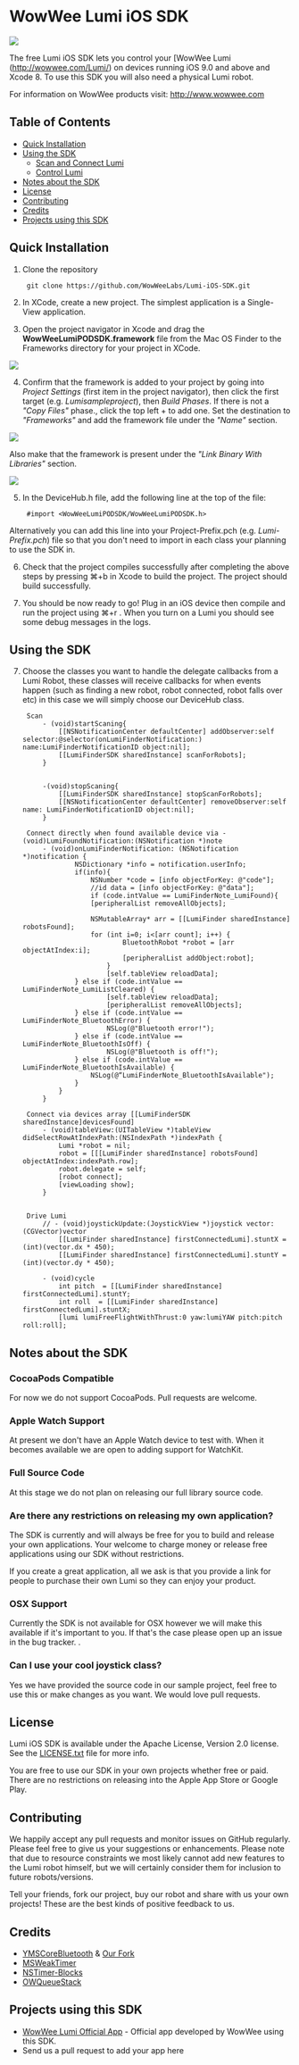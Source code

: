 WowWee Lumi iOS SDK
================================

![](Images/Lumi.png)

The free Lumi iOS SDK lets you control your [WowWee Lumi (http://wowwee.com/Lumi/) on devices running iOS 9.0 and above and Xcode 8. To use this SDK you will also need a physical Lumi robot.

For information on WowWee products visit: <http://www.wowwee.com>

Table of Contents
---------------------------------------

- [Quick Installation](#quick-installation)
- [Using the SDK](#using-the-sdk)
	- [Scan and Connect Lumi](#scan-and-connect-Lumi)
	- [Control Lumi](#control-Lumi)
- [Notes about the SDK](#notes-about-the-sdk)
- [License](#license)
- [Contributing](#contributing)
- [Credits](#credits)
- [Projects using this SDK](#projects-using-this-sdk)

Quick Installation
---------------------------------

1. Clone the repository

		git clone https://github.com/WowWeeLabs/Lumi-iOS-SDK.git

2. In XCode, create a new project. The simplest application is a Single-View application.

3. Open the project navigator in Xcode and drag the **WowWeeLumiPODSDK.framework** file from the Mac OS Finder to the Frameworks directory for your project in XCode.

![](Images/Project-Navigator-Example.png)

4. Confirm that the framework is added to your project by going into _Project Settings_ (first item in the project navigator), then click the first target (e.g. _Lumisampleproject_), then _Build Phases_. If there is not a _"Copy Files"_ phase., click the top left + to add one. Set the destination to _"Frameworks"_ and add the framework file under the _"Name"_ section.

![](Images/Copy-Framework-Example.png)

Also make that the framework is present under the _"Link Binary With Libraries"_ section.
	
![](Images/Link-Frameworks-Example.png)

5. In the DeviceHub.h file, add the following line at the top of the file:

		#import <WowWeeLumiPODSDK/WowWeeLumiPODSDK.h>
	
Alternatively you can add this line into your Project-Prefix.pch (e.g. _Lumi-Prefix.pch_) file so that you don't need to import in each class your planning to use the SDK in.
	
6. Check that the project compiles successfully after completing the above steps by pressing ⌘+b in Xcode to build the project. The project should build successfully.
			
7. You should be now ready to go! Plug in an iOS device then compile and run the project using ⌘+r . When you turn on a Lumi you should see some debug messages in the logs.


Using the SDK
---------------------------------

7. Choose the classes you want to handle the delegate callbacks from a Lumi Robot, these classes will receive callbacks for when events happen (such as finding a new robot, robot connected, robot falls over etc) in this case we will simply choose our DeviceHub class.

		Scan
			- (void)startScaning{
				[[NSNotificationCenter defaultCenter] addObserver:self selector:@selector(onLumiFinderNotification:) name:LumiFinderNotificationID object:nil];
				[[LumiFinderSDK sharedInstance] scanForRobots];
			}


			-(void)stopScaning{
				[[LumiFinderSDK sharedInstance] stopScanForRobots];
				[[NSNotificationCenter defaultCenter] removeObserver:self name: LumiFinderNotificationID object:nil];
			}

		Connect directly when found available device via -(void)LumiFoundNotification:(NSNotification *)note
			- (void)onLumiFinderNotification: (NSNotification *)notification {
    				NSDictionary *info = notification.userInfo;
				    if(info){
				        NSNumber *code = [info objectForKey: @"code"];
				        //id data = [info objectForKey: @"data"];
				        if (code.intValue == LumiFinderNote_LumiFound){
						[peripheralList removeAllObjects];
            
				        NSMutableArray* arr = [[LumiFinder sharedInstance] robotsFound];
				        for (int i=0; i<[arr count]; i++) {
				                BluetoothRobot *robot = [arr objectAtIndex:i];
				                [peripheralList addObject:robot];
			                }
			                [self.tableView reloadData];
				    } else if (code.intValue == LumiFinderNote_LumiListCleared) {
				            [self.tableView reloadData];
				            [peripheralList removeAllObjects];
				    } else if (code.intValue == LumiFinderNote_BluetoothError) {
				            NSLog(@"Bluetooth error!");
				    } else if (code.intValue == LumiFinderNote_BluetoothIsOff) {
				            NSLog(@"Bluetooth is off!");
				    } else if (code.intValue == LumiFinderNote_BluetoothIsAvailable) {
					    NSLog(@“LumiFinderNote_BluetoothIsAvailable");
				    }
				}
			}

		Connect via devices array [[LumiFinderSDK sharedInstance]devicesFound] 
			- (void)tableView:(UITableView *)tableView didSelectRowAtIndexPath:(NSIndexPath *)indexPath {
			    Lumi *robot = nil;
			    robot = [[[LumiFinder sharedInstance] robotsFound] objectAtIndex:indexPath.row];
			    robot.delegate = self;
			    [robot connect];
			    [viewLoading show];
			}
			
			
		Drive Lumi
			// - (void)joystickUpdate:(JoystickView *)joystick vector:(CGVector)vector
				[[LumiFinder sharedInstance] firstConnectedLumi].stuntX = (int)(vector.dx * 450);
   				[[LumiFinder sharedInstance] firstConnectedLumi].stuntY = (int)(vector.dy * 450);
    
    		- (void)cycle
				int pitch  = [[LumiFinder sharedInstance] firstConnectedLumi].stuntY;
		    	int roll  = [[LumiFinder sharedInstance] firstConnectedLumi].stuntX;
				[lumi lumiFreeFlightWithThrust:0 yaw:lumiYAW pitch:pitch roll:roll];


			    

Notes about the SDK
---------------------------------

### CocoaPods Compatible

For now we do not support CocoaPods. Pull requests are welcome.


### Apple Watch Support

At present we don't have an Apple Watch device to test with. When it becomes available we are open to adding support for WatchKit.

### Full Source Code

At this stage we do not plan on releasing our full library source code. 

### Are there any restrictions on releasing my own application?

The SDK is currently and will always be free for you to build and release your own applications. Your welcome to charge money or release free applications using our SDK without restrictions.

If you create a great application, all we ask is that you provide a link for people to purchase their own Lumi so they can enjoy your product.

### OSX Support

Currently the SDK is not available for OSX however we will make this available if it's important to you. If that's the case please open up an issue in the bug tracker.
.
### Can I use your cool joystick class?

Yes we have provided the source code in our sample project, feel free to use this or make changes as you want. We would love pull requests.


License
---------------------------------
Lumi iOS SDK is available under the Apache License, Version 2.0 license. See the [LICENSE.txt](https://raw.githubusercontent.com/WowWeeLabs/Lumi-iOS-SDK/master/LICENSE.md) file for more info.

You are free to use our SDK in your own projects whether free or paid. There are no restrictions on releasing into the Apple App Store or Google Play.


Contributing
---------------------------------
We happily accept any pull requests and monitor issues on GitHub regularly. Please feel free to give us your suggestions or enhancements. Please note that due to resource constraints we most likely cannot add new features to the Lumi robot himself, but we will certainly consider them for inclusion to future robots/versions.

Tell your friends, fork our project, buy our robot and share with us your own projects! These are the best kinds of positive feedback to us.

Credits
---------------------------------
* [YMSCoreBluetooth](https://github.com/kickingvegas/YmsCoreBluetooth.git) & [Our Fork](https://github.com/WowWeeLabs/YmsCoreBluetooth)
* [MSWeakTimer](https://github.com/mindsnacks/MSWeakTimer)
* [NSTimer-Blocks](https://github.com/jivadevoe/NSTimer-Blocks)
* [OWQueueStack](https://github.com/yangyubo/OWQueueStack)

Projects using this SDK
---------------------------------
* [WowWee Lumi Official App](https://itunes.apple.com/hk/app/r.e.v.-robotic-enhanced-vehicles/id968261465?mt=8) - Official app developed by WowWee using this SDK.
* Send us a pull request to add your app here
